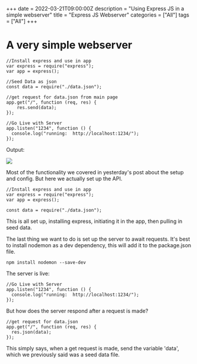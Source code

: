 +++
date = 2022-03-21T09:00:00Z
description = "Using Express JS in a simple webserver"
title = "Express JS Webserver"
categories = ["All"]
tags = ["All"]
+++
# A very simple webserver

    //Install express and use in app
    var express = require("express");
    var app = express();
    
    //Seed Data as json
    const data = require("./data.json");
    
    //get request for data.json from main page
    app.get("/", function (req, res) {
        res.send(data);
    });
    
    //Go Live with Server
    app.listen("1234", function () {
      console.log("running:  http://localhost:1234/");
    });
    

Output: 

![](/uploads/screenshot-2022-03-22-082537.png)

Most of the functionality we covered in yesterday's post about the setup and config. But here we actually set up the API. 

    //Install express and use in app
    var express = require("express");
    var app = express();
    
    const data = require("./data.json");

This is all set up, installing express, initiating it in the app, then pulling in seed data.

The last thing we want to do is set up the server to await requests. It's best to install nodemon as a dev dependency, this will add it to the package.json file.

    npm install nodemon --save-dev

The server is live:

    //Go Live with Server
    app.listen("1234", function () {
      console.log("running:  http://localhost:1234/");
    });

But how does the server respond after a request is made?

    //get request for data.json
    app.get("/", function (req, res) {
      res.json(data);
    });

This simply says, when a get request is made, send the variable 'data', which we previously said was a seed data file. 